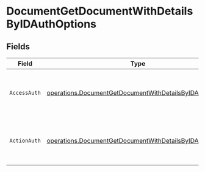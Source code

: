 # DocumentGetDocumentWithDetailsByIDAuthOptions


## Fields

| Field                                                                                                                              | Type                                                                                                                               | Required                                                                                                                           | Description                                                                                                                        |
| ---------------------------------------------------------------------------------------------------------------------------------- | ---------------------------------------------------------------------------------------------------------------------------------- | ---------------------------------------------------------------------------------------------------------------------------------- | ---------------------------------------------------------------------------------------------------------------------------------- |
| `AccessAuth`                                                                                                                       | [operations.DocumentGetDocumentWithDetailsByIDAccessAuth](../../models/operations/documentgetdocumentwithdetailsbyidaccessauth.md) | :heavy_check_mark:                                                                                                                 | The type of authentication required for the recipient to access the document.                                                      |
| `ActionAuth`                                                                                                                       | [operations.DocumentGetDocumentWithDetailsByIDActionAuth](../../models/operations/documentgetdocumentwithdetailsbyidactionauth.md) | :heavy_check_mark:                                                                                                                 | The type of authentication required for the recipient to sign the document.                                                        |